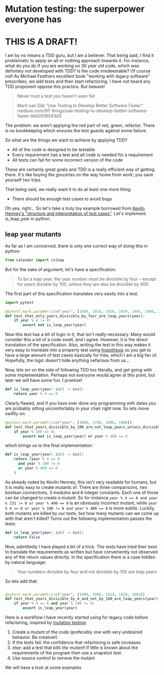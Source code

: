 # Mutation testing: the superpower everyone has

# THIS IS A DRAFT!

I am by no means a TDD guru, but I am a believer. That being said, I find it
problematic to apply an all or nothing approach towards it. For instance, what
do you do if you are working on 30 year old code, which was definitely *not*
developed with TDD? Is the code irredeemable? Of course not! As Michael
Feathers excellent book "working with legacy software" prescribes, we add
tests and then start refactoring. I have not heard any TDD proponent oppose
this practice. But beware!

> Never trust a test you haven't seen fail
>
> Marit van Dijk
> “Use Testing to Develop Better Software Faster”
> medium.com/97-things/use-testing-to-develop-better-software-faster-9dd2616543d3

The problem: we aren't applying the red part of red, green, refactor. There is no
bookkeeping which ensures the test guards against some failure.

So what are the things we want to achieve by applying TDD?

* All of the code is designed to be testable
* Every requirement has a test and all code is needed for a requirement
* All tests can fail for some incorrect version of the code

These are certainly great goals and TDD is a really efficient way of
getting there. It's like buying the groceries on the way home from work;
you save yourself two trips.

That being said, we really want it to do at least one more thing:

* There should be enough test cases to avoid bugs

Oh yea, right... So let's take a truly toy example borrowed from [Kevlin
Henney's "structure and interpretation of test
cases"](https://www.youtube.com/watch?v=MWsk1h8pv2Q&t=892s). Let's implement
is_leap_year in python.

## leap year mutants

As far as I am concerned, there is only one correct way of doing this
in python:


```python
from calendar import isleap
```

But for the sake of argument, let's have a specification:

> To be a leap year, the year number must be divisible by four – except for
> years divisble by 100, unless they are also be divisible by 400.

The first part of this specification translates very easily into a test:

```python
import pytest

@pytest.mark.parametrize("year", [1904, 1914, 1918, 1939, 1945, 1908, 2004])
def test_that_only_years_divisible_by_four_are_leap_years(year):
    if year % 4 != 0:
        assert not is_leap_year(year)
```

Now this test has a bit of logic in it, that isn't really necessary. Many would
consider this a bit of a code smell, and I agree. However, it is the direct
translation of the specification. Also, writing the test in this way makes it
very easy to translate into a property test using
[hypothesis](hypothesis.works) so you get to have a large amount of test cases
basically for free, which I am a big fan of. Hopefully, the logic doesn't
hide anything nefarious from us...

Now, lets err on the side of following TDD too literally, and get going
with some implementation. Perhaps not everyone would agree at this point,
but later we will have some fun, I promise!

```python
def is_leap_year(year: int) -> bool:
    return year % 4 == 0
```

Clearly flawed, and if you have ever done any programming with dates you
are probably sitting uncomfortably in your chair right now. So lets move swiftly on:

```python
@pytest.mark.parametrize("year", [1600, 1700, 1800, 1900])
def test_that_years_divisible_by_100_are_not_leap_years_unless_divisible_by_400(year):
    if year % 100 == 0:
        assert not is_leap_year(year) or year % 400 == 0

```

which brings us to the final implementation:

```python
def is_leap_year(year: int) -> bool:
    return (year % 4 == 0
      and year % 100 != 0
      or year % 400 == 0
    )
```

As already noted by Kevlin Henney, this isn't very readable for humans, but it
is really easy to create mutants of. There are three comparisons, two boolean
connectives, 3 modulos and 6 integer constants. Each one of those can be
changed to create a mutant. So for instance `year % 4 == 0 and year % 231 != 0
or year % 400 == 0` is an obviously incorrect mutant, while `year % 4 == 0 or
year % 100 != 0 and year % 400 == 0` is more subtle. Luckily, both mutants are
killed by our tests, but how many mutants can we come up with that aren't
killed? Turns out the following implementation passes the tests:


```python
def is_leap_year(year: int) -> bool:
    return False
```

Now, admittedly I have played a bit of a trick. The tests have tried their best
to translate the requirements as written but have conveniently not observed any
of the return values directly. In the specification there is a case hidden by
natural language:


> Year numbers divisible by four and not divisible by 100 are leap years

So lets add that:

```python

@pytest.mark.parametrize("year", [1900, 1908, 1914, 1918, 2004])
def test_that_years_divisible_by_4_and_not_by_100_are_leap_years(year):
    if year % 4 == 0 and year % 100 != 0:
        assert is_leap_year(year)
```




Here is a workflow I have recently started using for legacy code before
refactoring, inspired by [mutation testing](https://en.wikipedia.org/wiki/Mutation_testing):

1. Create a mutant of the code (preferably one with very undesired behavior. Be creative!)
1. If the tests fail: the confidence that refactoring is safe increases
1. else: add a test that *kills the mutant*! If little is known about the requirements of the program
    then use a snapshot test.
1. Use source control to remove the mutant

We will have a look at some examples
